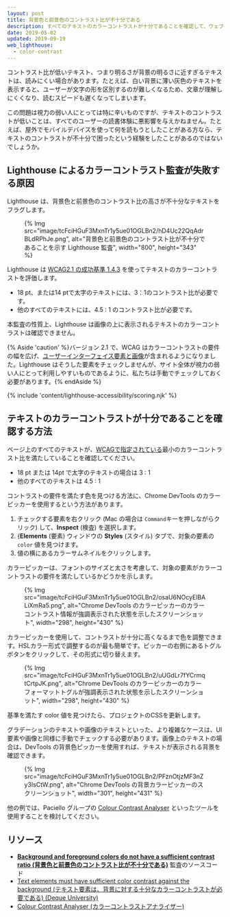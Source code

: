 ```yaml
---
layout: post
title: 背景色と前景色のコントラスト比が不十分である
description: すべてのテキストのカラーコントラストが十分であることを確認して、ウェブベースにアクセシビリティを改善する方法について学びます。
date: 2019-05-02
updated: 2019-09-19
web_lighthouse:
  - color-contrast
---
```


コントラスト比が低いテキスト、つまり明るさが背景の明るさに近すぎるテキストは、読みにくい場合があります。たとえば、白い背景に薄い灰色のテキストを表示すると、ユーザーが文字の形を区別するのが難しくなるため、文章が理解しにくくなり、読むスピードも遅くなってしまいます。

この問題は視力の弱い人にとっては特に辛いものですが、テキストのコントラストが低いことは、すべてのユーザーの読書体験に悪影響を与えかねません。たとえば、屋外でモバイルデバイスを使って何を読もうとしたことがある方なら、テキストのコントラストが不十分で困ったという経験をしたことがあるのではないでしょうか。

## Lighthouse によるカラーコントラスト監査が失敗する原因

Lighthouse は、背景色と前景色のコントラスト比の高さが不十分なテキストをフラグします。

<figure>{% Img src="image/tcFciHGuF3MxnTr1y5ue01OGLBn2/hD4Uc22QqAdrBLdRPhJe.png", alt="背景色と前景色のコントラスト比が不十分であることを示す Lighthouse 監査", width="800", height="343" %}</figure>

Lighthouse は <a href="https://www.w3.org/TR/WCAG21/#contrast-minimum" rel="noopener">WCAG2.1 の成功基準 1.4.3</a> を使ってテキストのカラーコントラストを評価します。

- 18 pt、または14 ptで太字のテキストには、3：1のコントラスト比が必要です。
- 他のすべてのテキストには、4.5 : 1 のコントラスト比が必要です。

本監査の性質上、Lighthouse は画像の上に表示されるテキストのカラーコントラストは確認できません。

{% Aside 'caution' %}バージョン 2.1 で、WCAG はカラーコントラストの要件の幅を広げ、[ユーザーインターフェイス要素と画像](https://www.w3.org/TR/WCAG21/#non-text-contrast)が含まれるようになりました。Lighthouse はそうした要素をチェックしませんが、サイト全体が視力の弱い人にとって利用しやすいものであるように、私たちは手動でチェックしておく必要があります。{% endAside %}

{% include 'content/lighthouse-accessibility/scoring.njk' %}

## テキストのカラーコントラストが十分であることを確認する方法

ページ上のすべてのテキストが、<a href="https://www.w3.org/TR/WCAG21/#contrast-minimum" rel="noopener">WCAGで指定されている</a>最小のカラーコントラスト比を満たしていることを確認してください。

- 18 pt または 14pt で太字のテキストの場合は 3 : 1
- 他のすべてのテキストは 4.5 : 1

コントラストの要件を満たす色を見つける方法に、Chrome DevTools のカラーピッカーを使用するという方法があります。

1. チェックする要素を右クリック (Mac の場合は `Command`キーを押しながらクリック) して、**Inspect** (検査) を選択します。
2. {**Elements** (要素) ウィンドウの **Styles** (スタイル) タブで、対象の要素の `color` 値を見つけます。
3. 値の横にあるカラーサムネイルをクリックします。

カラーピッカーは、フォントのサイズと太さを考慮して、対象の要素がカラーコントラストの要件を満たしているかどうかを示します。

<figure>{% Img src="image/tcFciHGuF3MxnTr1y5ue01OGLBn2/osaU6NOcyElBALiXmRa5.png", alt="Chrome DevTools のカラーピッカーのカラーコントラスト情報が強調表示された状態を示したスクリーンショット", width="298", height="430" %}</figure>

カラーピッカーを使用して、コントラストが十分に高くなるまで色を調整できます。HSLカラー形式で調整するのが最も簡単です。ピッカーの右側にあるトグルボタンをクリックして、その形式に切り替えます。

<figure>{% Img src="image/tcFciHGuF3MxnTr1y5ue01OGLBn2/uUGdLr7fYCrmqtCrtpJK.png", alt="Chrome DevTools のカラーピッカーのカラーフォーマットトグルが強調表示された状態を示したスクリーンショット", width="298", height="430" %}</figure>

基準を満たす color 値を見つけたら、プロジェクトのCSSを更新します。

グラデーションのテキストや画像のテキストといった、より複雑なケースは、UI要素や画像と同様に手動でチェックする必要があります。画像上のテキストの場合は、DevTools の背景色ピッカーを使用すれば、テキストが表示される背景を確認できます。

<figure>{% Img src="image/tcFciHGuF3MxnTr1y5ue01OGLBn2/PFznOtjzMF3nZy3IsCtW.png", alt="Chrome DevTools の背景カラーピッカーのスクリーンショット", width="301", height="431" %}</figure>

他の例では、Paciello グループの <a href="https://developer.paciellogroup.com/resources/contrastanalyser" rel="noopener">Colour Contrast Analyser</a> といったツールを使用することを検討してください。

## リソース

- <a href="https://github.com/GoogleChrome/lighthouse/blob/master/core/audits/accessibility/color-contrast.js" rel="noopener"><strong>Background and foreground colors do not have a sufficient contrast ratio (背景色と前景色のコントラスト比が不十分である)</strong></a> 監査のソースコード
- <a href="https://dequeuniversity.com/rules/axe/3.3/color-contrast" rel="noopener">Text elements must have sufficient color contrast against the background (テキスト要素は、背景に対する十分なカラーコントラストが必要である) (Deque University)</a>
- <a href="https://developer.paciellogroup.com/resources/contrastanalyser" rel="noopener">Colour Contrast Analyser (カラーコントラストアナライザー)</a>
